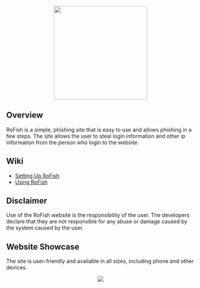 <p align="center">
<img width="250" height="250" src="https://i.imgur.com/6mUynfN.png">
</p>

### <p align="center"></p>
## <b>Overview</b>
RoFish is a simple, phishing site that is easy to use and allows phishing in a few steps. The site allows the user to steal login information and other ip information from the person who login to the website.
## <b>Wiki</b>
- [Setting Up RoFish](https://github.com/TheSisco/RoFish/wiki/Setting-Up-RoFish "RoFish - Wiki")
-  [Using RoFish](https://github.com/TheSisco/RoFish/wiki/Using-RoFish "RoFish - Wiki")
## <b>Disclaimer</b>
Use of the RoFish website is the responsibility of the user. The developers declare that they are not responsible for any abuse or damage caused by the system caused by the user. 
## <b>Website Showcase</b>
The site is user-friendly and available in all sizes, including phone and other devices.
<p align="center">
<img src="https://i.imgur.com/9qzQygY.png">
</p>
